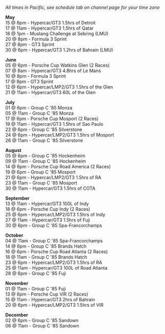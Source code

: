 *All times in Pacific, see schedule tab on channel page for your time zone*

**May**\
15 @ 6pm - Hypercar/GT3 1.5hrs of Detroit\
17 @ 11am - Hypercar/GT3 1.5hrs of Qatar\
18 @ 1pm - Mustang Challenge at Sebring (LMU)\
20 @ 8pm - Formula 3 Sprint\
27 @ 8pm - GT3 Sprint\
30 @ 6pm - Hypercar/GT3 1.2hrs of Bahrain (LMU)

**June**\
05 @ 6pm - Porsche Cup Watkins Glen (2 Races)\
07 @ 8am - Hypercar/GT3 4.8hrs of Le Mans\
10 @ 8pm - Formula 3 Sprint\
17 @ 8pm - GT3 Sprint\
12 @ 6pm - Hypercar/LMP2/GT3 1.5hrs of the Glen\
21 @ 11am - Hypercar/GT3 60L of the Glen

**July**\
01 @ 6pm - Group C '85 Monza\
05 @ 11am - Group C '85 Monza\
17 @ 6pm - Porsche Cup Mosport (2 Races)\
19 @ 11am - Hypercar/GT3 1.5hrs of Sao Paulo\
22 @ 6pm - Group C '85 Silverstone\
24 @ 6pm - Hypercar/LMP2/GT3 1.5hrs of Mosport\
26 @ 11am - Group C '85 Silverstone

**August**\
05 @ 6pm - Group C '85 Hockenheim\
09 @ 11am - Group C '85 Hockenheim\
14 @ 6pm - Porsche Cup Road America (2 Races)\
19 @ 6pm - Group C '85 Mosport\
21 @ 6pm - Hypercar/LMP2/GT3 1.5hrs of RA\
23 @ 11am - Group C '85 Mosport\
30 @ 11am - Hypercar/GT3 1.5hrs of COTA

**September**\
13 @ 11am - Hypercar/GT3 100L of Indy\
18 @ 6pm - Porsche Cup Indy (2 Races)\
25 @ 6pm - Hypercar/LMP2/GT3 1.5hrs of Indy\
27 @ 11am - Hypercar/GT3 1.5hrs of Fuji\
30 @ 6pm - Group C '85 Spa-Francorchamps

**October**\
04 @ 11am - Group C '85 Spa-Francorchamps\
14 @ 6pm - Group C '85 Brands Hatch\
16 @ 6pm - Porsche Cup Road Atlanta (2 Races)\
18 @ 11am - Group C '85 Brands Hatch\
23 @ 6pm - Hypercar/LMP2/GT3 1.5hrs of RA\
25 @ 11am - Hypercar/GT3 100L of Road Atlanta\
28 @ 6pm - Group C '85 Fuji

**November**\
01 @ 11am - Group C '85 Fuji\
13 @ 6pm - Porsche Cup VIR (2 Races)\
15 @ 11am - Hypercar/GT3 2hrs of Bahrain\
20 @ 6pm - Hypercar/LMP2/GT3 1.5hrs of VIR

**December**\
02 @ 6pm - Group C '85 Sandown\
06 @ 11am - Group C '85 Sandown
